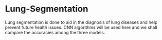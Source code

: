 # Lung-Segmentation
Lung segmentation is done to aid in the diagnosis of lung diseases and help prevent future health issues. CNN algorithms will be used here and we shall compare the accuracies among the three models.
